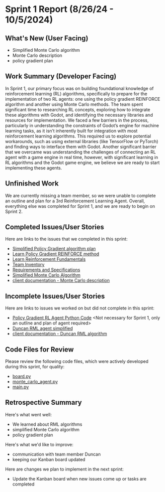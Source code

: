 # Sprint 1 Report (8/26/24 - 10/5/2024)

## What's New (User Facing)
 * Simplified Monte Carlo algorithm
 * Monte Carlo description
 * policy gradient plan

## Work Summary (Developer Facing)
In Sprint 1, our primary focus was on building foundational knowledge of reinforcement learning (RL) algorithms, specifically to prepare for the implementation of two RL agents: one using the policy gradient REINFORCE algorithm and another using Monte Carlo methods. The team spent significant time to researching RL concepts, exploring how to integrate these algorithms with Godot, and identifying the necessary libraries and resources for implementation. We faced a few barriers in the process, particularly in understanding the constraints of Godot’s engine for machine learning tasks, as it isn’t inherently built for integration with most reinforcement learning algorithms. This required us to explore potential workarounds, such as using external libraries (like TensorFlow or PyTorch) and finding ways to interface them with Godot. Another significant barrier that we overcame was understanding the challenges of connecting an RL agent with a game engine in real time, however, with significant learning in RL algorithms and the Godot game engine, we believe we are ready to start implementing these agents.

## Unfinished Work
We are currently missing a team member, so we were unable to complete an outline and plan for a 3rd Reinforcement Learning Agent. Overall, everything else was completed for Sprint 1, and we are ready to begin on Sprint 2.

## Completed Issues/User Stories
Here are links to the issues that we completed in this sprint:

 * [Simplified Policy Gradient algorithm plan](https://github.com/users/luwke1/projects/2/views/1?pane=issue&itemId=82255932)
 * [Learn Policy Gradient REINFORCE method](https://github.com/users/luwke1/projects/2/views/1?pane=issue&itemId=82238359)
 * [Learn Reinforcement Fundamentals](https://github.com/users/luwke1/projects/2/views/1?pane=issue&itemId=82238108)
 * [Team Inventory](https://github.com/users/luwke1/projects/2/views/1?pane=issue&itemId=82033740)
 * [Requirements and Specifications](https://github.com/users/luwke1/projects/2/views/1?pane=issue&itemId=82034583)
 * [Simplified Monte Carlo Algorithm](https://github.com/users/luwke1/projects/2/views/1?pane=issue&itemId=82033188)
 * [client documentation - Monte Carlo description](https://github.com/users/luwke1/projects/2/views/1?pane=issue&itemId=82261972)
 
 ## Incomplete Issues/User Stories
 Here are links to issues we worked on but did not complete in this sprint:
 
 * [Policy Gradient RL Agent Python Code](https://github.com/users/luwke1/projects/2/views/1?pane=issue&itemId=82135261) <Not necessary for Sprint 1, only an outline and plan of agent required>
 * [Duncan RML agent simplified](https://github.com/users/luwke1/projects/2/views/1?pane=issue&itemId=82033740&pane=issue&itemId=82261692) <Duncan did not contribute to this sprint>
 * [client documentation - Duncan RML algorithm](https://github.com/users/luwke1/projects/2/views/1?pane=issue&itemId=82033740&pane=issue&itemId=82262011) <Duncan did not contribute to this sprint>

## Code Files for Review
Please review the following code files, which were actively developed during this sprint, for quality:
 * [board.py](https://github.com/luwke1/godot-agents/blob/23bdbfa546baf0c8228cf789a594f8c517f1f1ce/simplified_algorithms/board.py)
 * [monte_carlo_agent.py](https://github.com/luwke1/godot-agents/blob/23bdbfa546baf0c8228cf789a594f8c517f1f1ce/simplified_algorithms/monte_carlo_agent.py)
 * [main.py](https://github.com/luwke1/godot-agents/blob/23bdbfa546baf0c8228cf789a594f8c517f1f1ce/simplified_algorithms/main.py)
 
## Retrospective Summary
Here's what went well:
  * We learned about RML algorithms
  * simplified Monte Carlo algorithm
  * policy gradient plan
 
Here's what we'd like to improve:
   * communication with team member Duncan
   * keeping our Kanban board updated
  
Here are changes we plan to implement in the next sprint:
   * Update the Kanban board when new issues come up or tasks are completed
